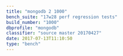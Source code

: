 ```yaml
---
title: "mongodb 2 1000"
bench_suite: "17w28 perf regression tests"
build_number: "1000"
dbprofile: "mongodb"
classifier: "source master 20170427"
date: 2017-07-13T11:10:50
type: "bench"
---
```

